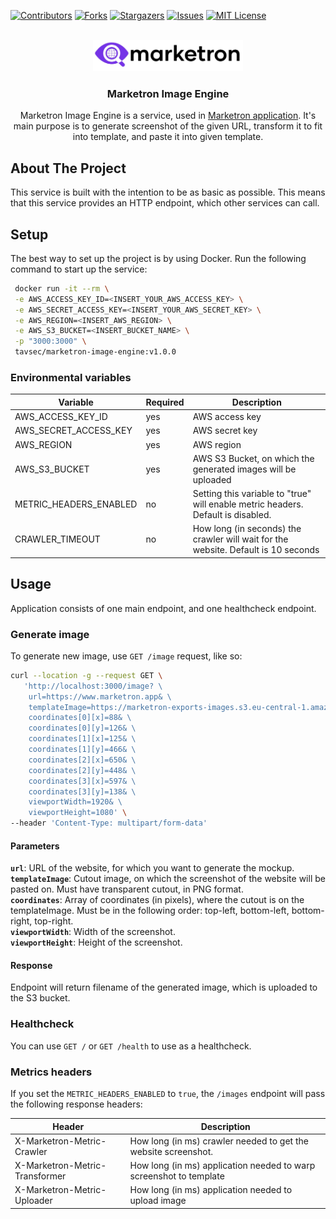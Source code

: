 <!-- Improved compatibility of back to top link: See: https://github.com/othneildrew/Best-README-Template/pull/73 -->
<a name="readme-top"></a>
<!--
*** Thanks for checking out the Best-README-Template. If you have a suggestion
*** that would make this better, please fork the repo and create a pull request
*** or simply open an issue with the tag "enhancement".
*** Don't forget to give the project a star!
*** Thanks again! Now go create something AMAZING! :D
-->



<!-- PROJECT SHIELDS -->
<!--
*** I'm using markdown "reference style" links for readability.
*** Reference links are enclosed in brackets [ ] instead of parentheses ( ).
*** See the bottom of this document for the declaration of the reference variables
*** for contributors-url, forks-url, etc. This is an optional, concise syntax you may use.
*** https://www.markdownguide.org/basic-syntax/#reference-style-links
-->
[![Contributors][contributors-shield]][contributors-url]
[![Forks][forks-shield]][forks-url]
[![Stargazers][stars-shield]][stars-url]
[![Issues][issues-shield]][issues-url]
[![MIT License][license-shield]][license-url]



<!-- PROJECT LOGO -->
<br />
<div align="center">
  <a href="https://github.com/marketron-app/app">
    <img src="media/marketron-cropped.png" alt="Logo" height="50">
  </a>
<h3 align="center">Marketron Image Engine</h3>

  <p align="center">
        Marketron Image Engine is a service, used in <a href="https://marketron.app">Marketron application</a>. It's main purpose is to generate screenshot of the given URL, transform it to fit into template, and paste it into given template.
    <br />
    
  </p>
</div>


## About The Project
This service is built with the intention to be as basic as possible. This means that this service provides an HTTP endpoint, which other services can call.

## Setup
The best way to set up the project is by using Docker. Run the following command to start up the service:
```bash
 docker run -it --rm \
 -e AWS_ACCESS_KEY_ID=<INSERT_YOUR_AWS_ACCESS_KEY> \
 -e AWS_SECRET_ACCESS_KEY=<INSERT_YOUR_AWS_SECRET_KEY> \
 -e AWS_REGION=<INSERT_AWS_REGION> \
 -e AWS_S3_BUCKET=<INSERT_BUCKET_NAME> \
 -p "3000:3000" \
 tavsec/marketron-image-engine:v1.0.0
```

### Environmental variables
| Variable               | Required | Description                                                                        |
|------------------------|----------|------------------------------------------------------------------------------------|
| AWS_ACCESS_KEY_ID      | yes      | AWS access key                                                                     |
| AWS_SECRET_ACCESS_KEY  | yes      | AWS secret key                                                                     |
| AWS_REGION             | yes      | AWS region                                                                         |
| AWS_S3_BUCKET          | yes      | AWS S3 Bucket, on which the generated images will be uploaded                      |
| METRIC_HEADERS_ENABLED | no       | Setting this variable to "true" will enable metric headers. Default is disabled.   |
| CRAWLER_TIMEOUT        | no       | How long (in seconds) the crawler will wait for the website. Default is 10 seconds |

## Usage
Application consists of one main endpoint, and one healthcheck endpoint.

### Generate image
To generate new image, use `GET /image` request, like so:
```bash
curl --location -g --request GET \
   'http://localhost:3000/image? \
    url=https://www.marketron.app& \
    templateImage=https://marketron-exports-images.s3.eu-central-1.amazonaws.com/a6f937aa-b53d-4a8f-9c0d-b70e8413fc7e.png& \
    coordinates[0][x]=88& \
    coordinates[0][y]=126& \
    coordinates[1][x]=125& \
    coordinates[1][y]=466& \
    coordinates[2][x]=650& \
    coordinates[2][y]=448& \
    coordinates[3][x]=597& \
    coordinates[3][y]=138& \
    viewportWidth=1920& \
    viewportHeight=1080' \
--header 'Content-Type: multipart/form-data'
```

#### Parameters
**`url`**: URL of the website, for which you want to generate the mockup.  
**`templateImage`**: Cutout image, on which the screenshot of the website will be pasted on. Must have transparent cutout, in PNG format.  
**`coordinates`**: Array of coordinates (in pixels), where the cutout is on the templateImage. Must be in the following order: top-left, bottom-left, bottom-right, top-right.    
**`viewportWidth`**: Width of the screenshot.  
**`viewportHeight`**: Height of the screenshot.

#### Response
Endpoint will return filename of the generated image, which is uploaded to the S3 bucket.

### Healthcheck
You can use `GET /` or `GET /health` to use as a healthcheck.

### Metrics headers
If you set the `METRIC_HEADERS_ENABLED` to `true`, the `/images` endpoint will pass the following response headers:

| Header                         | Description                                                        |
|--------------------------------|--------------------------------------------------------------------|
| X-Marketron-Metric-Crawler     | How long (in ms) crawler needed to get the website screenshot.     |
| X-Marketron-Metric-Transformer | How long (in ms) application needed to warp screenshot to template |
| X-Marketron-Metric-Uploader    | How long (in ms) application needed to upload image                |


<!-- MARKDOWN LINKS & IMAGES -->
<!-- https://www.markdownguide.org/basic-syntax/#reference-style-links -->
[contributors-shield]: https://img.shields.io/github/contributors/marketron-app/image-engine.svg?style=for-the-badge
[contributors-url]: https://github.com/marketron-app/image-engine/graphs/contributors
[forks-shield]: https://img.shields.io/github/forks/marketron-app/image-engine.svg?style=for-the-badge
[forks-url]: https://github.com/marketron-app/image-engine/network/members
[stars-shield]: https://img.shields.io/github/stars/marketron-app/image-engine.svg?style=for-the-badge
[stars-url]: https://github.com/marketron-app/image-engine/stargazers
[issues-shield]: https://img.shields.io/github/issues/marketron-app/image-engine.svg?style=for-the-badge
[issues-url]: https://github.com/marketron-app/image-engine/issues
[license-shield]: https://img.shields.io/github/license/marketron-app/image-engine.svg?style=for-the-badge
[license-url]: https://github.com/marketron-app/image-engine/blob/main/LICENSE
